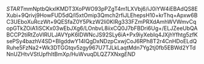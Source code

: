$START$mmNptbQkxlKMDT3XoPWO93pPZgT4m1LXVbj6/iJ0iYW4iEBAdQS8EXubi+9Qrivj9HowFUD5dQ/I5xtOmip3Qmch2rfiJLEhepsH10+krThq+Apxw6BC3UEboXuRczWt+9QESfaZ0Y5PkzW2li0KIRg333FZmPRXdAmhWVWmvCqopGTkZOiA1iSCKx03wEbJXg6/LOnbvL8iixCQ0J7bFBDri6Ug+/ELJZeeUbQABCCP2tiRtZoVIRULJAVYpK6IDWNcJS92SLy6iA+Px9iyXebIq4JXjhYfhtg5zfKsePSy4bazhV4SD+BIgddwY14IQgDxNDzpCxwjCoJ6RPh8T2r4CnHDoELdQRuhe5FzNa2+Wk3DTGGtqv5zgy967U7TJLkLaqtMdn7Yg2tj0fb5EBWd2YTdNnUZHtvVStUpfhItBmXp/HuWvuqDLQZ7XNxg$END$